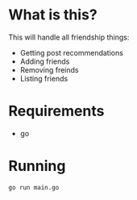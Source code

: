 # What is this?
This will handle all friendship things:
 - Getting post recommendations
 - Adding friends
 - Removing freinds
 - Listing friends

# Requirements
 - go

# Running
`go run main.go`

